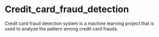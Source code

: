# Credit_card_fraud_detection
Credit card fraud detection system is a machine learning project that is used to analyze the pattern among credit card frauds.
